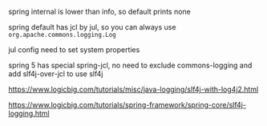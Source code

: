 spring internal is lower than info, so default prints none

spring default has jcl by jul, so you can always use `org.apache.commons.logging.Log`

jul config need to set system properties

spring 5 has special spring-jcl, no need to exclude commons-logging and add slf4j-over-jcl to use slf4j


https://www.logicbig.com/tutorials/misc/java-logging/slf4j-with-log4j2.html

https://www.logicbig.com/tutorials/spring-framework/spring-core/slf4j-logging.html